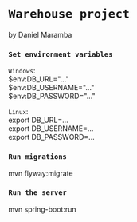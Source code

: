 # `Warehouse project`
by Daniel Maramba

### `Set environment variables`

`Windows`: \
$env:DB_URL="..." \
$env:DB_USERNAME="..." \
$env:DB_PASSWORD="..."

`Linux`: \
export DB_URL=... \
export DB_USERNAME=... \
export DB_PASSWORD=...

### `Run migrations`

mvn flyway:migrate

### `Run the server`

mvn spring-boot:run